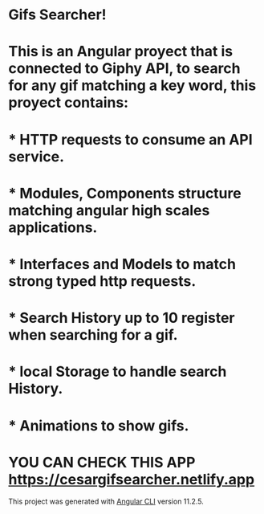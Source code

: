 # Gifs Searcher!

#              This is an Angular proyect that is connected to Giphy API, to search for any gif matching a key word, this proyect contains:
#
#
#

# * HTTP requests to consume an API service.
# * Modules, Components structure matching angular high scales applications.
# * Interfaces and Models to match strong typed http requests.
# * Search History up to 10 register when searching for a gif.
# * local Storage to handle search History.
# * Animations to show gifs.

# YOU CAN CHECK THIS APP https://cesargifsearcher.netlify.app

This project was generated with [Angular CLI](https://github.com/angular/angular-cli) version 11.2.5.


